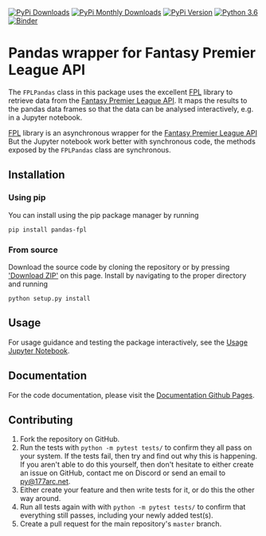 [![PyPi Downloads](https://pepy.tech/badge/pandas-fpl)](https://pepy.tech/project/pandas-fpl)
[![PyPi Monthly Downloads](https://pepy.tech/badge/pandas-fpl/month)](https://pepy.tech/project/pandas-fpl/month)
[![PyPi Version](https://badge.fury.io/py/pandas-fpl.svg)](https://pypi.org/project/pandas-fpl/)
[![Python 3.6](https://img.shields.io/badge/python-3.6-blue.svg)](https://www.python.org/downloads/release/python-360/)
[![Binder](https://mybinder.org/badge_logo.svg)](https://mybinder.org/v2/gh/177arc/pandas-fpl/master?filepath=usage.ipynb)

# Pandas wrapper for Fantasy Premier League API

The `FPLPandas` class in this package uses the excellent [FPL](https://github.com/amosbastian/fpl) library to retrieve data from the [Fantasy Premier League API](https://fantasy.premierleague.com/api/bootstrap-static/). It maps the results to the pandas data frames so that the data can be analysed interactively, e.g. in a Jupyter notebook.

[FPL](https://github.com/amosbastian/fpl) library is an asynchronous wrapper for the [Fantasy Premier League API](https://fantasy.premierleague.com/api/bootstrap-static/) But the Jupyter notebook work better with synchronous code, the methods exposed by the `FPLPandas` class are synchronous.

## Installation

### Using pip

You can install using the pip package manager by running

    pip install pandas-fpl

### From source

Download the source code by cloning the repository or by pressing ['Download ZIP'](https://github.com/177arc/pandas-fpl/archive/master.zip) on this page.
Install by navigating to the proper directory and running

    python setup.py install

## Usage

For usage guidance and testing the package interactively, see the [Usage Jupyter Notebook](https://mybinder.org/v2/gh/177arc/pandas-fpl/master?filepath=usage.ipynb).

## Documentation

For the code documentation, please visit the [Documentation Github Pages](https://177arc.github.io/pandas-fpl/docs/fplpandas/).

## Contributing

1. Fork the repository on GitHub.
2. Run the tests with `python -m pytest tests/` to confirm they all pass on your system.
   If the tests fail, then try and find out why this is happening. If you aren't
   able to do this yourself, then don't hesitate to either create an issue on
   GitHub, contact me on Discord or send an email to [py@177arc.net](mailto:py@177arc.net>).
3. Either create your feature and then write tests for it, or do this the other
   way around.
4. Run all tests again with with `python -m pytest tests/` to confirm that everything
   still passes, including your newly added test(s).
5. Create a pull request for the main repository's ``master`` branch.